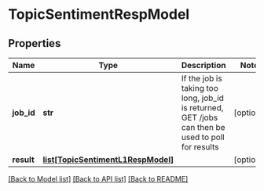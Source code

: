 # TopicSentimentRespModel

## Properties
Name | Type | Description | Notes
------------ | ------------- | ------------- | -------------
**job_id** | **str** | If the job is taking too long, job_id is returned, GET /jobs can then be used to poll for results | [optional] 
**result** | [**list[TopicSentimentL1RespModel]**](TopicSentimentL1RespModel.md) |  | [optional] 

[[Back to Model list]](../README.md#documentation-for-models) [[Back to API list]](../README.md#documentation-for-api-endpoints) [[Back to README]](../README.md)


